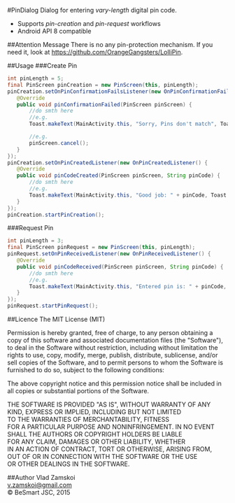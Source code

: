 #PinDialog
Dialog for entering *vary-length* digital pin code.

* Supports *pin-creation* and *pin-request* workflows
* Android API 8 compatible

##Attention Message
There is no any pin-protection mechanism. If you need it, look at https://github.com/OrangeGangsters/LolliPin.

##Usage
###Create Pin
``` java
int pinLength = 5;
final PinScreen pinCreation = new PinScreen(this, pinLength);
pinCreation.setOnPinConfirmationFailsListener(new OnPinConfirmationFailsListener() {
   @Override
   public void pinConfirmationFailed(PinScreen pinScreen) {
       //do smth here
       //e.g.
       Toast.makeText(MainActivity.this, "Sorry, Pins don't match", Toast.LENGTH_SHORT).show();

       //e.g.
       pinScreen.cancel();
   }
});
pinCreation.setOnPinCreatedListener(new OnPinCreatedListener() {
   @Override
   public void pinCodeCreated(PinScreen pinScreen, String pinCode) {
       //do smth here
       //e.g.
       Toast.makeText(MainActivity.this, "Good job: " + pinCode, Toast.LENGTH_SHORT).show();
   }
});
pinCreation.startPinCreation();
```

###Request Pin
``` java
int pinLength = 3;
final PinScreen pinRequest = new PinScreen(this, pinLength);
pinRequest.setOnPinReceivedListener(new OnPinReceivedListener() {
   @Override
   public void pinCodeReceived(PinScreen pinScreen, String pinCode) {
       //do smth here
       //e.g.
       Toast.makeText(MainActivity.this, "Entered pin is: " + pinCode, Toast.LENGTH_SHORT).show();
   }
});
pinRequest.startPinRequest();
```

##Licence
The MIT License (MIT)

Permission is hereby granted, free of charge, to any person obtaining a copy of this software and associated documentation files (the "Software"), to deal in the Software without restriction, including without limitation the rights to use, copy, modify, merge, publish, distribute, sublicense, and/or sell copies of the Software, and to permit persons to whom the Software is furnished to do so, subject to the following conditions:

The above copyright notice and this permission notice shall be included in all copies or substantial portions of the Software.

THE SOFTWARE IS PROVIDED "AS IS", WITHOUT WARRANTY OF ANY KIND, EXPRESS OR IMPLIED, INCLUDING BUT NOT LIMITED TO THE WARRANTIES OF MERCHANTABILITY, FITNESS FOR A PARTICULAR PURPOSE AND NONINFRINGEMENT. IN NO EVENT SHALL THE AUTHORS OR COPYRIGHT HOLDERS BE LIABLE FOR ANY CLAIM, DAMAGES OR OTHER LIABILITY, WHETHER IN AN ACTION OF CONTRACT, TORT OR OTHERWISE, ARISING FROM, OUT OF OR IN CONNECTION WITH THE SOFTWARE OR THE USE OR OTHER DEALINGS IN THE SOFTWARE.

##Author
Vlad Zamskoi  
<v.zamskoi@gmail.com>  
© BeSmart JSC, 2015